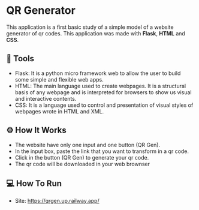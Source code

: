 # QR Generator

This application is a first basic study of a simple model of a website generator of qr codes. This application was made with **Flask**,  **HTML** and **CSS**.

## 🔧 Tools

-   Flask: It is a python micro framework web to allow the user to build some simple and flexible web apps.
-   HTML: The main language used to create webpages. It is a structural basis of any webpage and is interpreted for browsers to show us visual and interactive contents. 
-   CSS: It is a language used to control and presentation of visual styles of webpages wrote in HTML and XML.

## ⚙️ How It Works

-   The website have only one input and one button (QR Gen).
-   In the input box, paste the link that you want to transform in a qr code.
-   Click in the button (QR Gen) to generate your qr code.
-   The qr code will be downloaded in your web brownser

## 💻 How To Run

- Site: https://qrgen.up.railway.app/